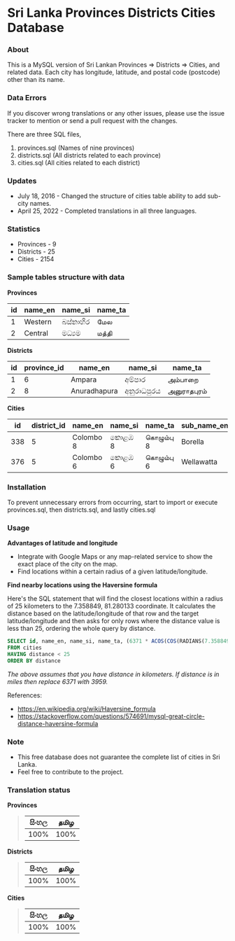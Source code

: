 # Sri Lanka Provinces Districts Cities Database


### About

This is a MySQL version of Sri Lankan Provinces => Districts => Cities, and related data. Each city has longitude, latitude, and postal code (postcode) other than its name.

### Data Errors
If you discover wrong translations or any other issues, please use the issue tracker to mention or send a pull request with the changes.

There are three SQL files,
 1. provinces.sql (Names of nine provinces)
 2. districts.sql (All districts related to each province)
 3. cities.sql (All cities related to each district)


### Updates

* July 18, 2016 - Changed the structure of cities table ability to add sub-city names.
* April 25, 2022 - Completed translations in all three languages.


### Statistics

*  Provinces - 9
*  Districts - 25
*  Cities - 2154


### Sample tables structure with data

**Provinces**

| id  | name_en | name_si  | name_ta |
| --- | ------- | -------- | ------- |
| 1   | Western | බස්නාහිර  | மேல     |
| 2   | Central | මධ්‍යම   | மத்தி     |


**Districts**

| id  | province_id| name_en      | name_si      | name_ta      |
| --- | ---------- | ------------ | ------------ | ------------ |
| 1   | 6          | Ampara       | අම්පාර        | அம்பாறை      |
| 2   | 8          | Anuradhapura | අනුරාධපුරය    | அனுராதபுரம்     |


**Cities**

| id  | district_id | name_en   | name_si  | name_ta  | sub_name_en | sub_name_si | sub_name_ta | postcode | latitude  | longitude |
| --- | ---         | ---       | ---      | ---       | ---        | ---         | ---         | ---      | ---       | ---       |
| 338 | 5           | Colombo 8 | කොළඹ 8 | கொழும்பு 8 | Borella    | බොරැල්ල     | பொறளை    | 00800     | 6.914722  | 79.877778 |
| 376 | 5           | Colombo 6 | කොළඹ 6 | கொழும்பு 6 | Wellawatta | වැල්ලවත්ත   | வெள்ளவத்தை | 00600     | 6.874657  | 79.860483 |


### Installation

To prevent unnecessary errors from occurring, start to import or execute provinces.sql, then districts.sql, and lastly cities.sql


### Usage

**Advantages of latitude and longitude**

* Integrate with Google Maps or any map-related service to show the exact place of the city on the map.
* Find locations within a certain radius of a given latitude/longitude.

**Find nearby locations using the Haversine formula**

Here's the SQL statement that will find the closest locations within a radius of 25 kilometers to the 7.358849, 81.280133 coordinate. It calculates the distance based on the latitude/longitude of that row and the target latitude/longitude and then asks for only rows where the distance value is less than 25, ordering the whole query by distance.

```SQL
SELECT id, name_en, name_si, name_ta, (6371 * ACOS(COS(RADIANS(7.358849)) * COS(RADIANS(latitude)) * COS(RADIANS(longitude) - RADIANS(81.280133)) + SIN(RADIANS(7.358849)) * SIN(RADIANS(latitude)))) AS distance
FROM cities
HAVING distance < 25
ORDER BY distance
```
<em>The above assumes that you have distance in kilometers.  If distance is in miles then replace 6371 with 3959.</em>

References:

* https://en.wikipedia.org/wiki/Haversine_formula
* https://stackoverflow.com/questions/574691/mysql-great-circle-distance-haversine-formula

### Note

* This free database does not guarantee the complete list of cities in Sri Lanka.
* Feel free to contribute to the project.


### Translation status

**Provinces**
> 
> | සිංහල | தமிழ |  
> | ---- | ---- |
> | 100% | 100% |

**Districts**
> 
> | සිංහල | தமிழ |  
> | ---- | ---- |
> | 100% | 100% |

**Cities**
> 
> | සිංහල | தமிழ |  
> | ---- | ---- |
> | 100% | 100% |

